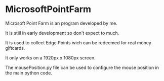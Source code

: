 # MicrosoftPointFarm
Microsoft Point Farm is an program developed by me.

It is still in early development so don't expect to much.

It is used to collect Edge Points wich can be redeemed for real money giftcards.

It only works on a 1920px x 1080px screen. 

The mousePosition.py file can be used to configure the mouse position in the main python code.

